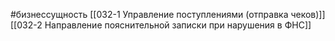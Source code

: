 #бизнессущность 
[[032-1 Управление поступлениями (отправка чеков)]]
[[032-2 Направление пояснительной записки при нарушения в ФНС]]
